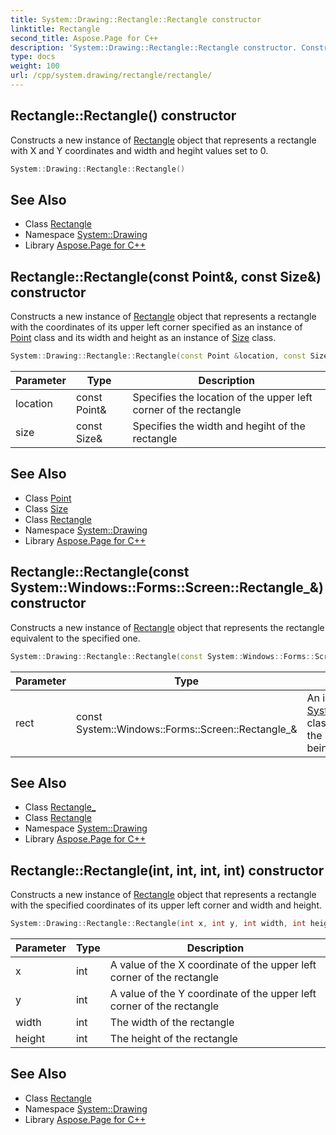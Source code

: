 ```yaml
---
title: System::Drawing::Rectangle::Rectangle constructor
linktitle: Rectangle
second_title: Aspose.Page for C++
description: 'System::Drawing::Rectangle::Rectangle constructor. Constructs a new instance of Rectangle object that represents a rectangle with X and Y coordinates and width and hegiht values set to 0 in C++.'
type: docs
weight: 100
url: /cpp/system.drawing/rectangle/rectangle/
---
```

## Rectangle::Rectangle() constructor


Constructs a new instance of [Rectangle](../) object that represents a rectangle with X and Y coordinates and width and hegiht values set to 0.

```cpp
System::Drawing::Rectangle::Rectangle()
```

## See Also

* Class [Rectangle](../)
* Namespace [System::Drawing](../../)
* Library [Aspose.Page for C++](../../../)
## Rectangle::Rectangle(const Point\&, const Size\&) constructor


Constructs a new instance of [Rectangle](../) object that represents a rectangle with the coordinates of its upper left corner specified as an instance of [Point](../../point/) class and its width and height as an instance of [Size](../../size/) class.

```cpp
System::Drawing::Rectangle::Rectangle(const Point &location, const Size &size)
```


| Parameter | Type | Description |
| --- | --- | --- |
| location | const Point\& | Specifies the location of the upper left corner of the rectangle |
| size | const Size\& | Specifies the width and hegiht of the rectangle |

## See Also

* Class [Point](../../point/)
* Class [Size](../../size/)
* Class [Rectangle](../)
* Namespace [System::Drawing](../../)
* Library [Aspose.Page for C++](../../../)
## Rectangle::Rectangle(const System::Windows::Forms::Screen::Rectangle_\&) constructor


Constructs a new instance of [Rectangle](../) object that represents the rectangle equivalent to the specified one.

```cpp
System::Drawing::Rectangle::Rectangle(const System::Windows::Forms::Screen::Rectangle_ &rect)
```


| Parameter | Type | Description |
| --- | --- | --- |
| rect | const System::Windows::Forms::Screen::Rectangle_\& | An instance of [System::Windows::Forms::Screen::Rectangle_](../../../system.windows.forms/screen/rectangle_/) class that specifies the position and size of the rectangle to be represented by the object being constructed |

## See Also

* Class [Rectangle_](../../../system.windows.forms/screen/rectangle_/)
* Class [Rectangle](../)
* Namespace [System::Drawing](../../)
* Library [Aspose.Page for C++](../../../)
## Rectangle::Rectangle(int, int, int, int) constructor


Constructs a new instance of [Rectangle](../) object that represents a rectangle with the specified coordinates of its upper left corner and width and height.

```cpp
System::Drawing::Rectangle::Rectangle(int x, int y, int width, int height)
```


| Parameter | Type | Description |
| --- | --- | --- |
| x | int | A value of the X coordinate of the upper left corner of the rectangle |
| y | int | A value of the Y coordinate of the upper left corner of the rectangle |
| width | int | The width of the rectangle |
| height | int | The height of the rectangle |

## See Also

* Class [Rectangle](../)
* Namespace [System::Drawing](../../)
* Library [Aspose.Page for C++](../../../)
